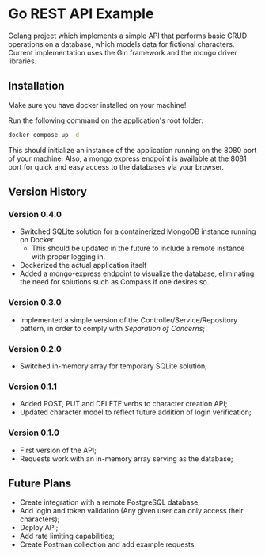 # Go REST API Example

Golang project which implements a simple API that performs basic CRUD operations on a database, which models data for fictional characters.
Current implementation uses the Gin framework and the mongo driver libraries.

## Installation

Make sure you have docker installed on your machine!

Run the following command on the application's root folder:

``` bash
docker compose up -d
```

This should initialize an instance of the application running on the 8080 port of your machine. Also, a mongo express endpoint is available at the 8081 port for quick and easy access to the databases via your browser.

## Version History

### Version 0.4.0
* Switched SQLite solution for a containerized MongoDB instance running on Docker.
    * This should be updated in the future to include a remote instance with proper logging in.
* Dockerized the actual application itself
* Added a mongo-express endpoint to visualize the database, eliminating the need for solutions such as Compass if one desires so.

### Version 0.3.0
* Implemented a simple version of the Controller/Service/Repository pattern, in order to comply with _Separation of Concerns_;

### Version 0.2.0
* Switched in-memory array for temporary SQLite solution;

### Version 0.1.1
* Added POST, PUT and DELETE verbs to character creation API;
* Updated character model to reflect future addition of login verification;

### Version 0.1.0
* First version of the API;
* Requests work with an in-memory array serving as the database;

## Future Plans 

* Create integration with a remote PostgreSQL database;
* Add login and token validation (Any given user can only access their characters);
* Deploy API;
* Add rate limiting capabilities;
* Create Postman collection and add example requests;
